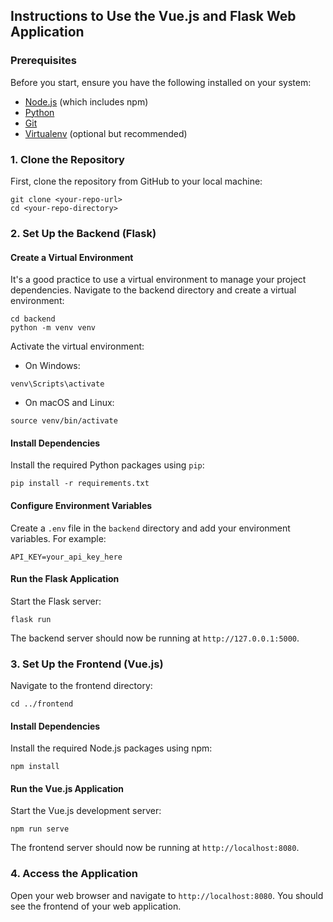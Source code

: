 ## Instructions to Use the Vue.js and Flask Web Application

### Prerequisites

Before you start, ensure you have the following installed on your system:

* [Node.js](https://nodejs.org/) (which includes npm)
* [Python](https://www.python.org/downloads/)
* [Git](https://git-scm.com/)
* [Virtualenv](https://pypi.org/project/virtualenv/) (optional but recommended)

### 1. Clone the Repository

First, clone the repository from GitHub to your local machine:

```
git clone <your-repo-url>
cd <your-repo-directory>
```

### 2. Set Up the Backend (Flask)

#### Create a Virtual Environment

It's a good practice to use a virtual environment to manage your project dependencies. Navigate to the backend directory and create a virtual environment:

```
cd backend
python -m venv venv
```

Activate the virtual environment:

* On Windows:

```
venv\Scripts\activate
```

* On macOS and Linux:

```
source venv/bin/activate
```

#### Install Dependencies

Install the required Python packages using `pip`:

```
pip install -r requirements.txt
```

#### Configure Environment Variables

Create a `.env` file in the `backend` directory and add your environment variables. For example:

```
API_KEY=your_api_key_here
```

#### Run the Flask Application

Start the Flask server:

```
flask run
```

The backend server should now be running at `http://127.0.0.1:5000`.

### 3. Set Up the Frontend (Vue.js)

Navigate to the frontend directory:

```
cd ../frontend
```

#### Install Dependencies

Install the required Node.js packages using npm:

```
npm install
```

#### Run the Vue.js Application

Start the Vue.js development server:

```
npm run serve
```

The frontend server should now be running at `http://localhost:8080`.

### 4. Access the Application

Open your web browser and navigate to `http://localhost:8080`. You should see the frontend of your web application.
